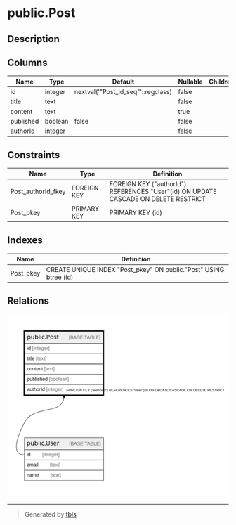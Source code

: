 # public.Post

## Description

## Columns

| Name      | Type    | Default                            | Nullable | Children | Parents                       | Comment |
| --------- | ------- | ---------------------------------- | -------- | -------- | ----------------------------- | ------- |
| id        | integer | nextval('"Post_id_seq"'::regclass) | false    |          |                               |         |
| title     | text    |                                    | false    |          |                               |         |
| content   | text    |                                    | true     |          |                               |         |
| published | boolean | false                              | false    |          |                               |         |
| authorId  | integer |                                    | false    |          | [public.User](public.User.md) |         |

## Constraints

| Name               | Type        | Definition                                                                          |
| ------------------ | ----------- | ----------------------------------------------------------------------------------- |
| Post_authorId_fkey | FOREIGN KEY | FOREIGN KEY ("authorId") REFERENCES "User"(id) ON UPDATE CASCADE ON DELETE RESTRICT |
| Post_pkey          | PRIMARY KEY | PRIMARY KEY (id)                                                                    |

## Indexes

| Name      | Definition                                                        |
| --------- | ----------------------------------------------------------------- |
| Post_pkey | CREATE UNIQUE INDEX "Post_pkey" ON public."Post" USING btree (id) |

## Relations

![er](public.Post.svg)

---

> Generated by [tbls](https://github.com/k1LoW/tbls)
